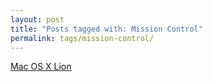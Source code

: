 ```yaml
---
layout: post
title: "Posts tagged with: Mission Control"
permalink: tags/mission-control/
---
```

[Mac OS X Lion](/2011/07/mac-os-x-lion)
